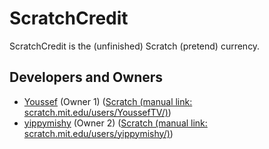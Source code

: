 [Youssef]: https://github.com/yoyomonem
[Youssef's Scratch]: https://scratch.mit.edu/users/YoussefTV/
[yippymishy]: https://github.com/yippymishy
[yippymishy's Scratch]: https://scratch.mit.edu/users/yippymishy/

# ScratchCredit
ScratchCredit is the (unfinished) Scratch (pretend) currency.
## Developers and Owners
* [Youssef] (Owner 1) ([Scratch (manual link: scratch.mit.edu/users/YoussefTV/)][Youssef's Scratch])
* [yippymishy] (Owner 2) ([Scratch (manual link: scratch.mit.edu/users/yippymishy/)][yippymishy's Scratch])
